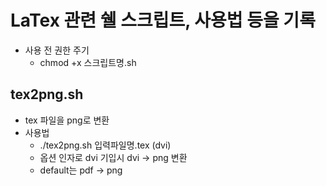 # LaTex 관련 쉘 스크립트, 사용법 등을 기록
* 사용 전 권한 주기
  - chmod +x 스크립트명.sh

## tex2png.sh
* tex 파일을 png로 변환
* 사용법
  - ./tex2png.sh 입력파일명.tex (dvi)
  - 옵션 인자로 dvi 기입시 dvi -> png 변환
  - default는 pdf -> png

